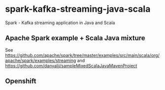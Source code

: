 # spark-kafka-streaming-java-scala
Spark - Kafka streaming application in Java and Scala

## Apache Spark example + Scala Java mixture
See https://github.com/apache/spark/tree/master/examples/src/main/scala/org/apache/spark/examples/streaming and https://github.com/danyaljj/sampleMixedScalaJavaMavenProject

## Openshift




